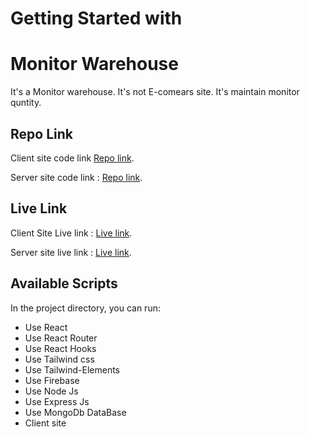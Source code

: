 # Getting Started with 
# Monitor Warehouse

It's a Monitor warehouse. It's not E-comears site. It's maintain monitor quntity.
## Repo Link

Client site code link [Repo link](https://github.com/ProgrammingHeroWC4/warehouse-management-client-side-MonirujjamanMamun).

Server site code link : [Repo link](https://github.com/ProgrammingHeroWC4/warehouse-management-server-side-MonirujjamanMamun).

## Live Link

Client Site Live link : [Live link](https://github.com/facebook/create-react-app).

Server site live link : [Live link](https://github.com/facebook/create-react-app).



## Available Scripts

In the project directory, you can run:

- Use React
- Use React Router
- Use React Hooks
- Use Tailwind css
- Use Tailwind-Elements 
- Use Firebase
- Use Node Js
- Use Express Js
- Use MongoDb DataBase
- Client site
